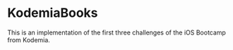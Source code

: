# KodemiaBooks
This is an implementation of the first three challenges of the iOS Bootcamp from Kodemia. 

